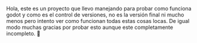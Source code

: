 Hola, este es un proyecto que llevo manejando para probar como funciona godot y como es el control de versiones, no es la versión final ni mucho menos pero intento ver como funcionan todas estas cosas locas.
De igual modo muchas gracias por probar esto aunque este completamente incompleto. 🥉

